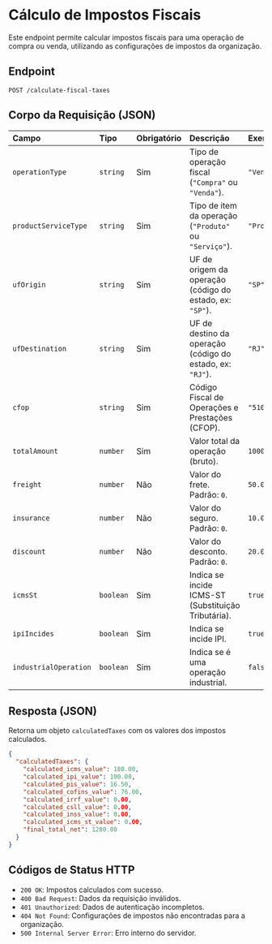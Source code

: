 # Cálculo de Impostos Fiscais

Este endpoint permite calcular impostos fiscais para uma operação de compra ou venda, utilizando as configurações de impostos da organização.

## Endpoint

`POST /calculate-fiscal-taxes`

## Corpo da Requisição (JSON)

| Campo              | Tipo      | Obrigatório | Descrição                                                              | Exemplo                               |
| :----------------- | :-------- | :---------- | :--------------------------------------------------------------------- | :------------------------------------ |
| `operationType`    | `string`  | Sim         | Tipo de operação fiscal (`"Compra"` ou `"Venda"`).                   | `"Venda"`                             |
| `productServiceType` | `string`  | Sim         | Tipo de item da operação (`"Produto"` ou `"Serviço"`).               | `"Produto"`                           |
| `ufOrigin`         | `string`  | Sim         | UF de origem da operação (código do estado, ex: `"SP"`).             | `"SP"`                                |
| `ufDestination`    | `string`  | Sim         | UF de destino da operação (código do estado, ex: `"RJ"`).            | `"RJ"`                                |
| `cfop`             | `string`  | Sim         | Código Fiscal de Operações e Prestações (CFOP).                      | `"5102"`                              |
| `totalAmount`      | `number`  | Sim         | Valor total da operação (bruto).                                     | `1000.00`                             |
| `freight`          | `number`  | Não         | Valor do frete. Padrão: `0`.                                         | `50.00`                               |
| `insurance`        | `number`  | Não         | Valor do seguro. Padrão: `0`.                                        | `10.00`                               |
| `discount`         | `number`  | Não         | Valor do desconto. Padrão: `0`.                                      | `20.00`                               |
| `icmsSt`           | `boolean` | Sim         | Indica se incide ICMS-ST (Substituição Tributária).                  | `true`                                |
| `ipiIncides`       | `boolean` | Sim         | Indica se incide IPI.                                                | `true`                                |
| `industrialOperation` | `boolean` | Sim         | Indica se é uma operação industrial.                                 | `false`                               |

## Resposta (JSON)

Retorna um objeto `calculatedTaxes` com os valores dos impostos calculados.

```json
{
  "calculatedTaxes": {
    "calculated_icms_value": 180.00,
    "calculated_ipi_value": 100.00,
    "calculated_pis_value": 16.50,
    "calculated_cofins_value": 76.00,
    "calculated_irrf_value": 0.00,
    "calculated_csll_value": 0.00,
    "calculated_inss_value": 0.00,
    "calculated_icms_st_value": 0.00,
    "final_total_net": 1280.00
  }
}
```

## Códigos de Status HTTP

*   `200 OK`: Impostos calculados com sucesso.
*   `400 Bad Request`: Dados da requisição inválidos.
*   `401 Unauthorized`: Dados de autenticação incompletos.
*   `404 Not Found`: Configurações de impostos não encontradas para a organização.
*   `500 Internal Server Error`: Erro interno do servidor.
